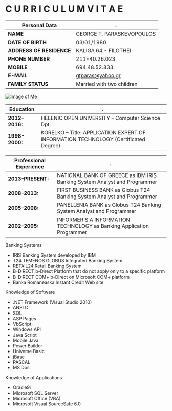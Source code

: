 # C U R R I C U L U M   V I T A E

Personal Data|.
-|-
**NAME**|GEORGE T. PARASKEVOPOULOS
**DATE OF BIRTH**|03/01/1980
**ADDRESS OF RESIDENCE**|KALIGA 64 - FILOTHEI
**PHONE NUMBER**|211-40.26.023
**MOBILE**|694.48.52.833
**E-MAIL**|gtparas@yahoo.gr
**FAMILY STATUS**|Married with two children

![Image of Me](https://github.com/gtparas/resume/twitter.jpg)


Education|.
-|-
**2012–2016:**|HELENIC OPEN UNIVERSITY – Computer Science Dpt.
**1998-2000:**|KORELKO – Title: APPLICATION EXPERT OF INFORMATION TECHNOLOGY (Certificated Degree)

Professional Experience|.
-|-
**2013–PRESENT:**|NATIONAL BANK OF GREECE as IBM IRIS Banking System Analyst and Programmer
**2008–2013:**|FIRST BUSINESS BANK as Globus T24 Banking System Analyst and Programmer
**2005–2008:**|PANELLENIA BANK as Globus T24 Banking System Analyst and Programmer
**2002–2005:**|INFORMER S.A INFORMATION TECHNOLOGY as Banking Application Programmer

Banking Systems
* IRIS Banking System developed by IBM
* T24 TEMENOS GLOBUS Integrated Banking System
* RETAIL24 Retail Banking System
* B-DIRECT b-Direct Platform that do not apply only to a specific platform
* B-DIRECT COM+ b-Direct on Microsoft COM+ platform
* Banka Romaneaska Instant Credit Web site

Knowledge of Software
* .NET Framework (Visual Studio 2010)
* ANSI C
* SQL
* ASP Pages
* VbScript
* Windows API
* Java Script
* Mobile Java
* Power Builder
* Universe Basic
* jBase
* PASCAL
* MS Dos

Knowledge of Applications
* Oracle9i
* Microsoft SQL Server
* Microsoft Office (VBA)
* Microsoft Visual SourceSafe 6.0

